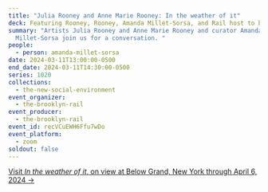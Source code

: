 ```yaml
---
title: "Julia Rooney and Anne Marie Rooney: In the weather of it"
deck: Featuring Rooney, Rooney, Amanda Millet-Sorsa, and Rail host to be announced
summary: "Artists Julia Rooney and Anne Marie Rooney and curator Amanda
  Millet-Sorsa join us for a conversation. "
people:
  - person: amanda-millet-sorsa
date: 2024-03-11T13:00:00-0500
end_date: 2024-03-11T14:30:00-0500
series: 1020
collections:
  - the-new-social-environment
event_organizer:
  - the-brooklyn-rail
event_producer:
  - the-brooklyn-rail
event_id: recVCuEWH6Ffu7wDo
event_platform:
  - zoom
soldout: false
---
```

[V﻿isit *In the weather of it*, on view at Below Grand, New York through April 6, 2024 →](https://www.belowgrandnyc.com/)
